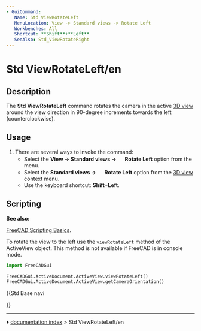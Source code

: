 ```yaml
---
- GuiCommand:
   Name: Std ViewRotateLeft
   MenuLocation: View -> Standard views -> Rotate Left
   Workbenches: All
   Shortcut: **Shift**+**Left**
   SeeAlso: Std_ViewRotateRight
---
```


# Std ViewRotateLeft/en

## Description

The **Std ViewRotateLeft** command rotates the camera in the active [3D view](3D_view.md) around the view direction in 90-degree increments towards the left (counterclockwise).

## Usage

1.  There are several ways to invoke the command:
    -   Select the **View → Standard views → <img src="images/Std_ViewRotateLeft.svg" width=16px> Rotate Left** option from the menu.
    -   Select the **Standard views → <img src="images/Std_ViewRotateLeft.svg" width=16px> Rotate Left** option from the [3D view](3D_view.md) context menu.
    -   Use the keyboard shortcut: **Shift**+**Left**.

## Scripting


**See also:**

[FreeCAD Scripting Basics](FreeCAD_Scripting_Basics.md).

To rotate the view to the left use the `viewRotateLeft` method of the ActiveView object. This method is not available if FreeCAD is in console mode.


```python
import FreeCADGui

FreeCADGui.ActiveDocument.ActiveView.viewRotateLeft()
FreeCADGui.ActiveDocument.ActiveView.getCameraOrientation()
```





{{Std Base navi

}}



---
⏵ [documentation index](../README.md) > Std ViewRotateLeft/en
